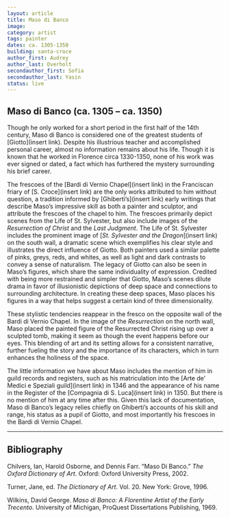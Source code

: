 ```yaml
---
layout: article
title: Maso di Banco
image:
category: artist
tags: painter
dates: ca. 1305-1350
building: santa-croce
author_first: Audrey
author_last: Overholt
secondauthor_first: Sofia
secondauthor_last: Yasin
status: live
---
```

## Maso di Banco (ca. 1305 – ca. 1350)

Though he only worked for a short period in the first half of the 14th century, Maso di Banco is considered one of the greatest students of [Giotto](insert link). Despite his illustrious teacher and accomplished personal career, almost no information remains about his life. Though it is known that he worked in Florence circa 1330-1350, none of his work was ever signed or dated, a fact which has furthered the mystery surrounding his brief career.

<!-- more -->

The frescoes of the [Bardi di Vernio Chapel](insert link) in the Franciscan friary of [S. Croce](insert link) are the only works attributed to him without question, a tradition informed by [Ghiberti’s](insert link) early writings that describe Maso’s impressive skill as both a painter and sculptor, and attribute the frescoes of the chapel to him. The frescoes primarily depict scenes from the Life of St. Sylvester, but also include images of the *Resurrection of Christ* and the *Last Judgment*. The Life of St. Sylvester includes the prominent image of [*St. Sylvester and the Dragon*](insert link) on the south wall, a dramatic scene which exemplifies his clear style and illustrates the direct influence of Giotto. Both painters used a similar palette of pinks, greys, reds, and whites, as well as light and dark contrasts to convey a sense of naturalism. The legacy of Giotto can also be seen in Maso’s figures, which share the same individuality of expression. Credited with being more restrained and simpler that Giotto, Maso’s scenes dilute drama in favor of illusionistic depictions of deep space and connections to surrounding architecture. In creating these deep spaces, Maso places his figures in a way that helps suggest a certain kind of three dimensionality.


These stylistic tendencies reappear in the fresco on the opposite wall of the Bardi di Vernio Chapel. In the image of the *Resurrection* on the north wall, Maso placed the painted figure of the Resurrected Christ rising up over a sculpted tomb, making it seem as though the event happens before our eyes. This blending of art and its setting allows for a consistent narrative, further fueling the story and the importance of its characters, which in turn enhances the holiness of the space.


The little information we have about Maso includes the mention of him in guild records and registers, such as his matriculation into the [Arte de’ Medici e Speziali guild](insert link) in 1346 and the appearance of his name in the Register of the [Compagnia di S. Luca](insert link) in 1350. But there is no mention of him at any time after this. Given this lack of documentation, Maso di Banco’s legacy relies chiefly on Ghiberti’s accounts of his skill and range, his status as a pupil of Giotto, and most importantly his frescoes in the Bardi di Vernio Chapel.

-----
## Bibliography

Chilvers, Ian, Harold Osborne, and Dennis Farr. “Maso Di Banco.” *The Oxford Dictionary of Art*. Oxford: Oxford  University Press, 2002.

Turner, Jane, ed. *The Dictionary of Art*. Vol. 20. New York: Grove, 1996.

Wilkins, David George. *Maso di Banco: A Florentine Artist of the Early Trecento*. University of Michigan, ProQuest Dissertations Publishing, 1969.


